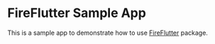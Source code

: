 # FireFlutter Sample App

This is a sample app to demonstrate how to use [FireFlutter](https://pub.dev/packages/fireflutter) package.
